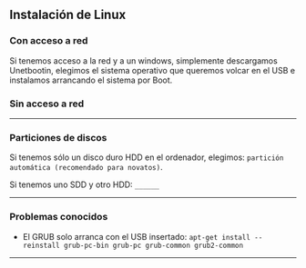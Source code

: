 ## Instalación de Linux

### Con acceso a red
Si tenemos acceso a la red y a un windows, simplemente descargamos Unetbootin, elegimos el sistema operativo que queremos volcar en el USB e instalamos arrancando el sistema por Boot.

### Sin acceso a red

______________________________________

### Particiones de discos
Si tenemos sólo un disco duro HDD en el ordenador, elegimos: `partición automática (recomendado para novatos)`.

Si tenemos uno SDD y otro HDD: `______`

______________________________________

### Problemas conocidos
- El GRUB solo arranca con el USB insertado: `apt-get install --reinstall grub-pc-bin grub-pc grub-common grub2-common`

______________________________________